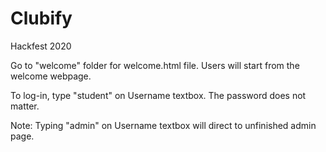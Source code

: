 # Clubify
Hackfest 2020

Go to "welcome" folder for welcome.html file. Users will start from the welcome webpage.

To log-in, type "student" on Username textbox. The password does not matter.

Note: Typing "admin" on Username textbox will direct to unfinished admin page.
